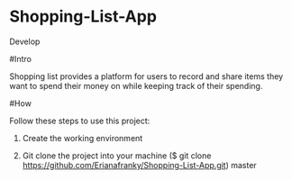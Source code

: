 # Shopping-List-App
 Develop

#Intro

Shopping list provides a platform for users to record and share items they want to spend their money on while keeping track of their spending.

#How

Follow these steps to use this project:

1. Create the working environment

2. Git clone the project into your machine ($ git clone https://github.com/Erianafranky/Shopping-List-App.git)
master
